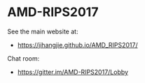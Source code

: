# AMD-RIPS2017

See the main website at:
  * https://jihangjie.github.io/AMD_RIPS2017/

Chat room: 
  * https://gitter.im/AMD-RIPS2017/Lobby